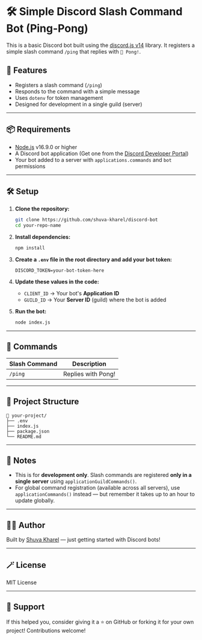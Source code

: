 # 🛠️ Simple Discord Slash Command Bot (Ping-Pong)

This is a basic Discord bot built using the [discord.js v14](https://discord.js.org/) library. It registers a simple slash command `/ping` that replies with `🏓 Pong!`.

## 🚀 Features

- Registers a slash command (`/ping`)
- Responds to the command with a simple message
- Uses `dotenv` for token management
- Designed for development in a single guild (server)

---

## 📦 Requirements

- [Node.js](https://nodejs.org/) v16.9.0 or higher
- A Discord bot application (Get one from the [Discord Developer Portal](https://discord.com/developers/applications))
- Your bot added to a server with `applications.commands` and `bot` permissions

---

## 🛠️ Setup

1. **Clone the repository:**

   ```bash
   git clone https://github.com/shuva-kharel/discord-bot
   cd your-repo-name
   ```

2. **Install dependencies:**

   ```bash
   npm install
   ```

3. **Create a `.env` file in the root directory and add your bot token:**

   ```
   DISCORD_TOKEN=your-bot-token-here
   ```

4. **Update these values in the code:**

   - `CLIENT_ID` → Your bot's **Application ID**
   - `GUILD_ID` → Your **Server ID** (guild) where the bot is added

5. **Run the bot:**

   ```bash
   node index.js
   ```

---

## 💬 Commands

| Slash Command | Description        |
|---------------|--------------------|
| `/ping`       | Replies with Pong! |

---

## 📂 Project Structure

```
📁 your-project/
├── .env
├── index.js
├── package.json
└── README.md
```

---

## 🧠 Notes

- This is for **development only**. Slash commands are registered **only in a single server** using `applicationGuildCommands()`.
- For global command registration (available across all servers), use `applicationCommands()` instead — but remember it takes up to an hour to update globally.

---

## 🧑‍💻 Author

Built by [Shuva Kharel](https://github.com/shuva-kharel) — just getting started with Discord bots!

---

## 🪄 License

MIT License

---

## 🙌 Support

If this helped you, consider giving it a ⭐ on GitHub or forking it for your own project! Contributions welcome!
